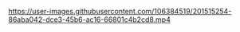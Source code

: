 



https://user-images.githubusercontent.com/106384519/201515254-86aba042-dce3-45b6-ac16-66801c4b2cd8.mp4


